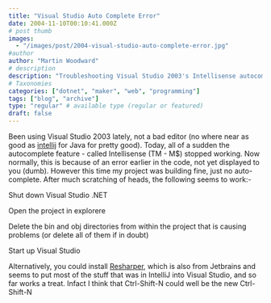 ```yaml
---
title: "Visual Studio Auto Complete Error"
date: 2004-11-10T00:10:41.000Z
# post thumb
images:
  - "/images/post/2004-visual-studio-auto-complete-error.jpg"
#author
author: "Martin Woodward"
# description
description: "Troubleshooting Visual Studio 2003's Intellisense autocomplete failure with simple fixes or by using Resharper for enhanced coding efficiency."
# Taxonomies
categories: ["dotnet", "maker", "web", "programming"]
tags: ["blog", "archive"]
type: "regular" # available type (regular or featured)
draft: false
---
```


Been using Visual Studio 2003 lately, not a bad editor (no where near as good as [intellij](http://www.jetbrains.com/idea/) for Java for pretty good). Today, all of a sudden the autocomplete feature - called Intellisense (TM - M$) stopped working. Now normally, this is because of an error earlier in the code, not yet displayed to you (dumb). However this time my project was building fine, just no auto-complete. After much scratching of heads, the following seems to work:-

Shut down Visual Studio .NET

Open the project in explorere

Delete the bin and obj directories from within the project that is causing problems (or delete all of them if in doubt)

Start up Visual Studio

Alternatively, you could install [Resharper](http://www.jetbrains.com/resharper/), which is also from Jetbrains and seems to put most of the stuff that was in IntelliJ into Visual Studio, and so far works a treat. Infact I think that Ctrl-Shift-N could well be the new Ctrl-Shift-N
